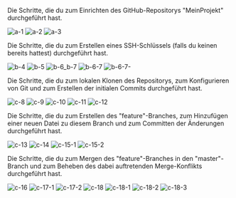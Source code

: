Die Schritte, die du zum Einrichten des GitHub-Repositorys "MeinProjekt" durchgeführt hast.

![a-1](./images/a-1.png)
![a-2](./images/a-2.png)
![a-3](./images/a-3.png)

Die Schritte, die du zum Erstellen eines SSH-Schlüssels (falls du keinen bereits hattest) durchgeführt hast.

![b-4](./images/b-4.png)
![b-5](./images/b-5.png)
![b-6_b-7](./images/b-6_b-7.png)
![b-6-7](./images/b-6-7.png)
![b-6-7-](./images/b-6-7-.png)

Die Schritte, die du zum lokalen Klonen des Repositorys, zum Konfigurieren von Git und zum Erstellen der initialen Commits durchgeführt hast.

![c-8](./images/c-8.png)
![c-9](./images/c-9.png)
![c-10](./images/c-10.png)
![c-11](./images/c-11.png)
![c-12](./images/c-12.png)

Die Schritte, die du zum Erstellen des "feature"-Branches, zum Hinzufügen einer neuen Datei zu diesem Branch und zum Committen der Änderungen durchgeführt hast.

![c-13](./images/c-13.png)
![c-14](./images/c-14.png)
![c-15-1](./images/c-15-1.png)
![c-15-2](./images/c-15-2.png)

Die Schritte, die du zum Mergen des "feature"-Branches in den "master"-Branch und zum Beheben des dabei auftretenden Merge-Konflikts durchgeführt hast.

![c-16](./images/c-16.png)
![c-17-1](./images/c-17-1.png)
![c-17-2](./images/c-17-2.png)
![c-18](./images/c-18.png)
![c-18-1](./images/c-18-1.png)
![c-18-2](./images/c-18-2.png)
![c-18-3](./images/c-18-3.png)
